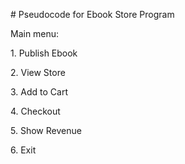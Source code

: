 \# Pseudocode for Ebook Store Program



Main menu:

1\. Publish Ebook

2\. View Store

3\. Add to Cart

4\. Checkout

5\. Show Revenue

6\. Exit



